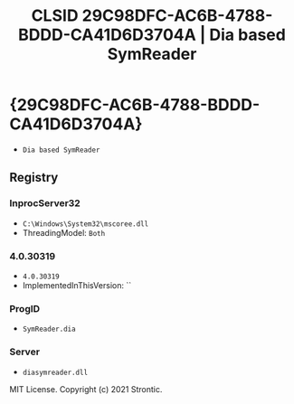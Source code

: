 ﻿---
title: "CLSID 29C98DFC-AC6B-4788-BDDD-CA41D6D3704A | Dia based SymReader"
excerpt: What is COM-Object CLSID 29C98DFC-AC6B-4788-BDDD-CA41D6D3704A?
---

# {29C98DFC-AC6B-4788-BDDD-CA41D6D3704A}

* `Dia based SymReader`

## Registry


### InprocServer32

* `C:\Windows\System32\mscoree.dll`
* ThreadingModel: `Both`

### 4.0.30319

* `4.0.30319`
* ImplementedInThisVersion: ``

### ProgID

* `SymReader.dia`

### Server

* `diasymreader.dll`

MIT License. Copyright (c) 2021 Strontic.



